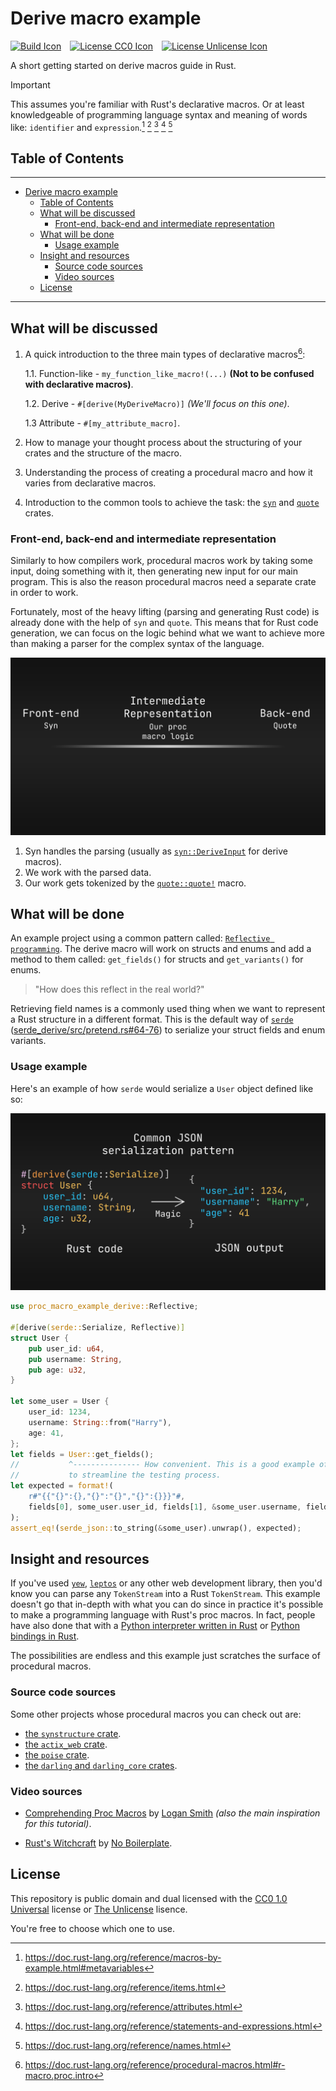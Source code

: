 # Derive macro example

[![Build Icon]][Build Status]&emsp;[![License CC0 Icon]][LICENSE CC0]&emsp;[![License Unlicense Icon]][License Unlicense]

[Build Icon]: https://img.shields.io/github/actions/workflow/status/1git2clone/proc-macro-example/build.yml?branch=main
[Build Status]: https://github.com/1git2clone/proc-macro-example/actions?query=branch%3Amain
[License CC0 Icon]: https://img.shields.io/badge/license-CC0_1.0_Universal-blue.svg
[License CC0]: LICENSE-CC0
[License Unlicense Icon]: https://img.shields.io/badge/license-Unlicense-blue.svg
[License Unlicense]: LICENSE-UNLICENSE

A short getting started on derive macros guide in Rust.

> [!IMPORTANT]
> This assumes you're familiar with Rust's declarative macros. Or at least
> knowledgeable of programming language syntax and meaning of words like:
> `identifier` and `expression`.[^1] [^2] [^3] [^4] [^5]

[^1]: <https://doc.rust-lang.org/reference/macros-by-example.html#metavariables>

[^2]: <https://doc.rust-lang.org/reference/items.html>

[^3]: <https://doc.rust-lang.org/reference/attributes.html>

[^4]: <https://doc.rust-lang.org/reference/statements-and-expressions.html>

[^5]: <https://doc.rust-lang.org/reference/names.html>

## Table of Contents

---

- [Derive macro example](#derive-macro-example)
  - [Table of Contents](#table-of-contents)
  - [What will be discussed](#what-will-be-discussed)
    - [Front-end, back-end and intermediate representation](#front-end-back-end-and-intermediate-representation)
  - [What will be done](#what-will-be-done)
    - [Usage example](#usage-example)
  - [Insight and resources](#insight-and-resources)
    - [Source code sources](#source-code-sources)
    - [Video sources](#video-sources)
  - [License](#license)

---

## What will be discussed

1. A quick introduction to the three main types of declarative macros[^6]:

   1.1. Function-like - `my_function_like_macro!(...)` **(Not to be confused with
   declarative macros)**.

   1.2. Derive - `#[derive(MyDeriveMacro)]` _(We'll focus on this one)_.

   1.3 Attribute - `#[my_attribute_macro]`.

2. How to manage your thought process about the structuring of your crates and
   the structure of the macro.
3. Understanding the process of creating a procedural macro and how it varies
   from declarative macros.
4. Introduction to the common tools to achieve the task: the
   [`syn`](https://docs.rs/syn/ "docs.rs/syn") and
   [`quote`](https://docs.rs/quote/ "docs.rs/quote") crates.

[^6]: <https://doc.rust-lang.org/reference/procedural-macros.html#r-macro.proc.intro>

### Front-end, back-end and intermediate representation

Similarly to how compilers work, procedural macros work by taking some input,
doing something with it, then generating new input for our main program. This
is also the reason procedural macros need a separate crate in order to work.

Fortunately, most of the heavy lifting (parsing and generating Rust code) is
already done with the help of `syn` and `quote`. This means that for Rust code
generation, we can focus on the logic behind what we want to achieve more than
making a parser for the complex syntax of the language.

![Visual representation of syn being the front-end and quote as the back-end](./assets/front-end-ir-back-end.png "Visual representation of syn being the front-end and quote as the back-end")

1. Syn handles the parsing (usually as
   [`syn::DeriveInput`](https://docs.rs/syn/latest/syn/struct.DeriveInput.html)
   for derive macros).
2. We work with the parsed data.
3. Our work gets tokenized by the
   [`quote::quote!`](https://docs.rs/quote/latest/quote/macro.quote.html)
   macro.

## What will be done

An example project using a common pattern called: [`Reflective
programming`](https://en.wikipedia.org/wiki/Reflective_programming). The derive
macro will work on structs and enums and add a method to them called:
`get_fields()` for structs and `get_variants()` for enums.

> "How does this reflect in the real world?"

Retrieving field names is a commonly used thing when we want to represent a
Rust structure in a different format. This is the default way of
[`serde`](https://docs.rs/serde/ "docs.rs/serde")
([serde_derive/src/pretend.rs#64-76](https://docs.rs/serde_derive/1.0.217/src/serde_derive/pretend.rs.html#64-76))
to serialize your struct fields and enum variants.

### Usage example

Here's an example of how `serde` would serialize a `User` object defined like so:

![Code Example of a serde Serialze struct into JSON](./assets/serde-example.png "Code Example of a serde Serialze struct into JSON")

<!-- markdownlint-disable MD013 -->
<!-- Reason: Rust's format standard is 100 column lines. -->

```rust
use proc_macro_example_derive::Reflective;

#[derive(serde::Serialize, Reflective)]
struct User {
    pub user_id: u64,
    pub username: String,
    pub age: u32,
}

let some_user = User {
    user_id: 1234,
    username: String::from("Harry"),
    age: 41,
};
let fields = User::get_fields();
//           ^--------------- How convenient. This is a good example of how this macro can be used
//           to streamline the testing process.
let expected = format!(
    r#"{{"{}":{},"{}":"{}","{}":{}}}"#,
    fields[0], some_user.user_id, fields[1], &some_user.username, fields[2], some_user.age
);
assert_eq!(serde_json::to_string(&some_user).unwrap(), expected);
```

<!-- markdownlint-enable MD013 -->

## Insight and resources

If you've used [`yew`](https://docs.rs/yew/ "docs.rs/yew"),
[`leptos`](https://docs.rs/leptos/ "docs.rs/leptos") or any other web
development library, then you'd know you can parse any `TokenStream` into a
Rust `TokenStream`. This example doesn't go that in-depth with what you can do
since in practice it's possible to make a programming language with Rust's proc
macros. In fact, people have also done that with a
[Python interpreter written in Rust](https://github.com/RustPython/RustPython "GitHub/RustPython/RustPython")
or [Python bindings in Rust](https://github.com/PyO3/pyo3 "GitHub/PyO3/pyo3").

The possibilities are endless and this example just scratches the surface of
procedural macros.

### Source code sources

Some other projects whose procedural macros you can check out are:

<!-- markdownlint-disable MD013 -->

- [the `synstructure` crate](https://github.com/mystor/synstructure "GitHub/mystor/synstructure").
- [the `actix_web` crate](https://github.com/search?q=repo%3Aactix%2Factix-web+proc_macro&type=code "`proc_macro` source code search results").
- [the `poise` crate](https://github.com/serenity-rs/poise/blob/current/macros/src/lib.rs "GitHub/serenity-rs/poise/macros/lib.rs").
- [the `darling` and `darling_core` crates](https://github.com/search?q=repo%3ATedDriggs%2Fdarling%20proc_macro&type=code "`proc_macro` source code search results").

<!-- markdownlint-enable MD013 -->

### Video sources

- [Comprehending Proc Macros](https://www.youtube.com/watch?v=SMCRQj9Hbx8)
  by [Logan Smith](https://www.youtube.com/@_noisecode)
  _(also the main inspiration for this tutorial)_.

- [Rust's Witchcraft](https://www.youtube.com/watch?v=MWRPYBoCEaY)
  by [No Boilerplate](https://www.youtube.com/@NoBoilerplate).

## License

This repository is public domain and dual licensed with the
[CC0 1.0 Universal](https://creativecommons.org/publicdomain/zero/1.0/legalcode.en)
license or
[The Unlicense](https://opensource.org/license/unlicense)
lisence.

You're free to choose which one to use.
